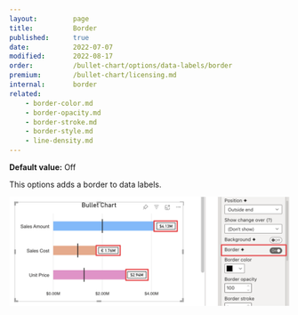 ```yaml
---
layout:         page
title:          Border
published:      true
date:           2022-07-07
modified:   	2022-08-17
order:          /bullet-chart/options/data-labels/border
premium:        /bullet-chart/licensing.md
internal:       border
related:            
    - border-color.md
    - border-opacity.md
    - border-stroke.md
    - border-style.md
    - line-density.md
---
```


**Default value:** Off

This options adds a border to data labels.

<img src="images/data-labels-border.png" width="700"> 